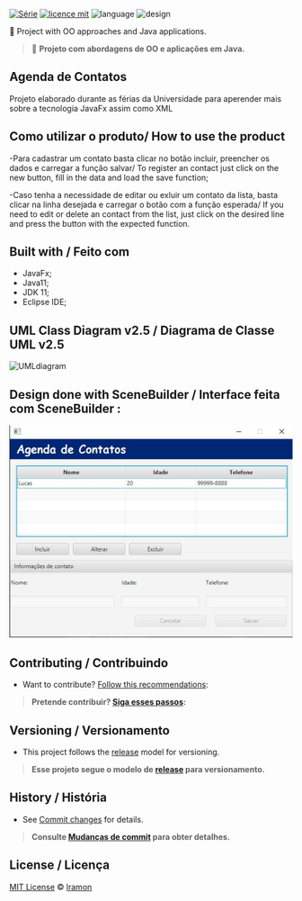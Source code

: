 [![Série](https://img.shields.io/badge/lramon2001-AgendaDeContatos-blue)](https://github.com/lramon2001/PrimeiroProjetoJava)
[![licence mit](https://img.shields.io/badge/licence-MIT-white.svg)](https://github.com/lramon2001/Agenda-de-Contatos-JavaFX/blob/main/LICENSE.txt)
![language](https://img.shields.io/badge/languaqe-JavaFX-green)
![design](https://img.shields.io/badge/view-XML-yellow)

:rocket: Project with OO approaches and Java applications. 

> :rocket: **Projeto com abordagens de OO e aplicações em Java.**
## Agenda de Contatos 
Projeto elaborado durante as férias da Universidade para aperender mais sobre a tecnologia JavaFx assim como XML

## Como utilizar o produto/ How to use the product
-Para cadastrar um contato basta clicar no botão incluir, preencher os dados e carregar a função salvar/
To register an contact just click on the new button, fill in the data and load the save function;

-Caso tenha a necessidade de editar ou exluir um contato da lista, basta clicar na linha desejada e carregar o botão com a função esperada/
If you need to edit or delete an contact from the list, just click on the desired line and press the button with the expected function.

## Built with / Feito com
- JavaFx;
- Java11;
- JDK 11;
- Eclipse IDE;

## UML Class Diagram v2.5 / Diagrama de Classe UML v2.5
![UMLdiagram]()

## Design done with SceneBuilder / Interface feita com SceneBuilder :
![Imagem Interface](https://github.com/lramon2001/Agenda-de-Contatos-JavaFX/blob/main/agendaInterface.jpeg)


## Contributing / Contribuindo

- Want to contribute? [Follow this recommendations](./CONTRIBUTING.md):  

> **Pretende contribuir? [Siga esses passos](./CONTRIBUTING.md):**


## Versioning / Versionamento
- This project follows the [release]() model for versioning.


> **Esse projeto segue o modelo de [release]() para versionamento.**

## History / História
- See [Commit changes](https://github.com/lramon2001/Agenda-de-Contatos-JavaFX/commits/main) for details.

> **Consulte [Mudanças de commit](https://github.com/lramon2001/Agenda-de-Contatos-JavaFX/commits/main) para obter detalhes.**

## License / Licença
[MIT License](https://github.com/lramon2001/Agenda-de-Contatos-JavaFX/blob/main/LICENSE.txt) © [lramon](https://github.com/lramon2001)
